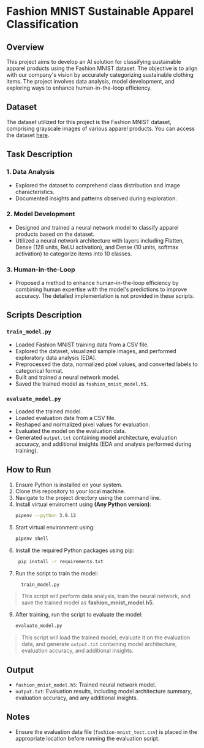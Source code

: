 # Fashion MNIST Sustainable Apparel Classification

## Overview

This project aims to develop an AI solution for classifying sustainable apparel products using the Fashion MNIST dataset. The objective is to align with our company's vision by accurately categorizing sustainable clothing items. The project involves data analysis, model development, and exploring ways to enhance human-in-the-loop efficiency.

## Dataset

The dataset utilized for this project is the Fashion MNIST dataset, comprising grayscale images of various apparel products. You can access the dataset [here](https://www.kaggle.com/datasets/zalando-research/fashionmnist/data).

## Task Description

### 1. Data Analysis

- Explored the dataset to comprehend class distribution and image characteristics.
- Documented insights and patterns observed during exploration.

### 2. Model Development

- Designed and trained a neural network model to classify apparel products based on the dataset.
- Utilized a neural network architecture with layers including Flatten, Dense (128 units, ReLU activation), and Dense (10 units, softmax activation) to categorize items into 10 classes.

### 3. Human-in-the-Loop

- Proposed a method to enhance human-in-the-loop efficiency by combining human expertise with the model's predictions to improve accuracy. The detailed implementation is not provided in these scripts.

## Scripts Description

### `train_model.py`

- Loaded Fashion MNIST training data from a CSV file.
- Explored the dataset, visualized sample images, and performed exploratory data analysis (EDA).
- Preprocessed the data, normalized pixel values, and converted labels to categorical format.
- Built and trained a neural network model.
- Saved the trained model as `fashion_mnist_model.h5`.

### `evaluate_model.py`

- Loaded the trained model.
- Loaded evaluation data from a CSV file.
- Reshaped and normalized pixel values for evaluation.
- Evaluated the model on the evaluation data.
- Generated `output.txt` containing model architecture, evaluation accuracy, and additional insights (EDA and analysis performed during training).

## How to Run

1. Ensure Python is installed on your system.
2. Clone this repository to your local machine.
3. Navigate to the project directory using the command line.
4. Install virtual enviroment using **(Any Python version)**:
     ```bash
     pipenv --python 3.9.12
     ```
5. Start virtual environment using:
     ```bash
     pipenv shell
     ```
6. Install the required Python packages using pip:
     ```bash
      pip install -r requirements.txt
     ```
7. Run the script to train the model:
   ```bash
     train_model.py
   ```
> This script will perform data analysis, train the neural network, and save the trained model as **fashion_mnist_model.h5**.

9. After training, run the script to evaluate the model:
     ```bash
    evaluate_model.py
    ```
> This script will load the trained model, evaluate it on the evaluation data, and generate `output.txt` containing model architecture, evaluation accuracy, and additional insights.

## Output

- `fashion_mnist_model.h5`: Trained neural network model.
- `output.txt`: Evaluation results, including model architecture summary, evaluation accuracy, and any additional insights.

## Notes

- Ensure the evaluation data file (`fashion-mnist_test.csv`) is placed in the appropriate location before running the evaluation script.




